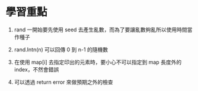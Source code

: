 # 學習重點

1. rand 一開始要先使用 seed 去產生亂數，而為了要讓亂數夠亂所以使用時間當作種子

2. rand.Intn(n) 可以回傳 0 到 n-1 的隨機數

3. 在使用 map[i] 去指定印出的元素時，要小心不可以指定到 map 長度外的 index，不然會錯誤

4. 可以透過 return error 來做預期之外的檢查